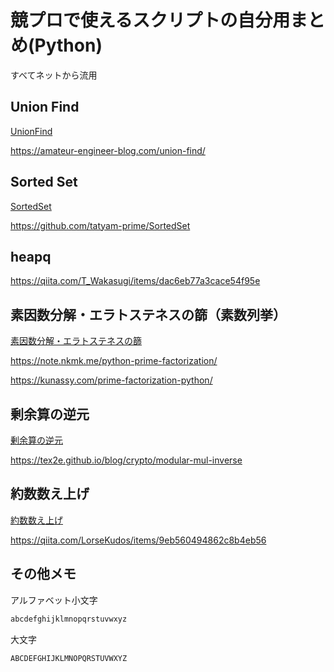 # 競プロで使えるスクリプトの自分用まとめ(Python)
すべてネットから流用

## Union Find
[UnionFind](UnionFind)

https://amateur-engineer-blog.com/union-find/

## Sorted Set
[SortedSet](SortedSet)

https://github.com/tatyam-prime/SortedSet

## heapq
https://qiita.com/T_Wakasugi/items/dac6eb77a3cace54f95e

## 素因数分解・エラトステネスの篩（素数列挙）
[素因数分解・エラトステネスの篩](Primes)

https://note.nkmk.me/python-prime-factorization/

https://kunassy.com/prime-factorization-python/

## 剰余算の逆元
[剰余算の逆元](Modinv)

https://tex2e.github.io/blog/crypto/modular-mul-inverse

## 約数数え上げ
[約数数え上げ](Divisors)

https://qiita.com/LorseKudos/items/9eb560494862c8b4eb56

## その他メモ
アルファベット小文字
```Python
abcdefghijklmnopqrstuvwxyz
```
大文字
```Python
ABCDEFGHIJKLMNOPQRSTUVWXYZ
```
